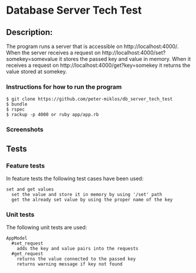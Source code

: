 Database Server Tech Test
=================

Description:
-------

The program runs a server that is accessible on http://localhost:4000/. When the server receives a request on http://localhost:4000/set?somekey=somevalue it stores the passed key and value in memory. When it receives a request on http://localhost:4000/get?key=somekey it returns the value stored at somekey.

### Instructions for how to run the program

```
$ git clone https://github.com/peter-miklos/db_server_tech_test
$ bundle
$ rspec
$ rackup -p 4000 or ruby app/app.rb
```

### Screenshots


Tests
-------
### Feature tests
In feature tests the following test cases have been used:
```
set and get values
  set the value and store it in memory by using '/set' path
  get the already set value by using the proper name of the key

```
### Unit tests
The following unit tests are used:
```
AppModel
  #set_request
    adds the key and value pairs into the requests
  #get_request
    returns the value connected to the passed key
    returns warning message if key not found
```
